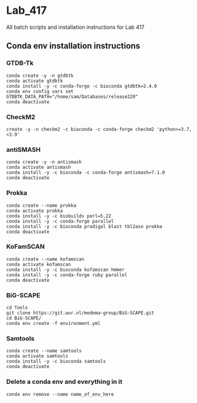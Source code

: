 # Lab_417
All batch scripts and installation instructions for Lab 417

## Conda env installation instructions

### GTDB-Tk
```
conda create -y -n gtdbtk
conda activate gtdbtk
conda install -y -c conda-forge -c bioconda gtdbtk=2.4.0
conda env config vars set GTDBTK_DATA_PATH="/home/sam/Databases/release220"
conda deactivate
```

### CheckM2
```
create -y -n checkm2 -c bioconda -c conda-forge checkm2 'python>=3.7, <3.9'
```

### antiSMASH
```
conda create -y -n antismash
conda activate antismash
conda install -y -c bioconda -c conda-forge antismash=7.1.0
conda deactivate
```

### Prokka
```
conda create --name prokka
conda activate prokka
conda install -y -c biobuilds perl=5.22
conda install -y -c conda-forge parallel
conda install -y -c bioconda prodigal blast tbl2asn prokka
conda deactivate
```

### KoFamSCAN
```
conda create --name kofamscan
conda activate kofamscan 
conda install -y -c bioconda kofamscan hmmer
conda install -y -c conda-forge ruby parallel
conda deactivate
```

### BiG-SCAPE
```
cd Tools
git clone https://git.wur.nl/medema-group/BiG-SCAPE.git
cd BiG-SCAPE/
conda env create -f environment.yml
```

### Samtools
```
conda create --name samtools
conda activate samtools
conda install -y -c bioconda samtools
conda deactivate
```

### Delete a conda env and everything in it
```
conda env remove --name name_of_env_here
```
